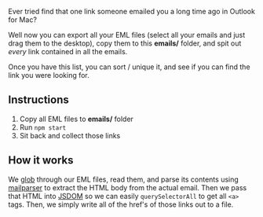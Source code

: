 Ever tried find that one link someone emailed you a long time ago
in Outlook for Mac?

Well now you can export all your EML files (select all your emails and
just drag them to the desktop), copy them to this **emails/** folder,
and spit out _every_ link contained in all the emails.

Once you have this list, you can sort / unique it, and see if you can
find the link you were looking for.

## Instructions

1. Copy all EML files to **emails/** folder
2. Run `npm start`
3. Sit back and collect those links

## How it works

We [glob](https://www.npmjs.com/package/globby) through our EML files, read them,
and parse its contents using [mailparser](https://www.npmjs.com/package/mailparser)
to extract the HTML body from the actual email. Then we pass that HTML into
[JSDOM](https://www.npmjs.com/package/jsdom) so we can easily `querySelectorAll`
to get all `<a>` tags. Then, we simply write all of the href's of those links 
out to a file.
